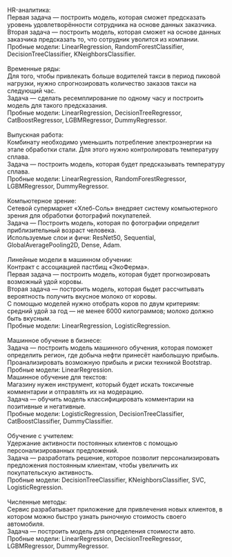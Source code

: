 HR-аналитика: <br>
Первая задача — построить модель, которая сможет предсказать уровень удовлетворённости сотрудника на основе данных заказчика. <br>
Вторая задача — построить модель, которая сможет на основе данных заказчика предсказать то, что сотрудник уволится из компании. <br>
Пробные модели: LinearRegression, RandomForestClassifier, DecisionTreeClassifier, KNeighborsClassifier.<br>
<br>
Временные ряды: <br>
Для того, чтобы привлекать больше водителей такси в период пиковой нагрузки, нужно спрогнозировать количество заказов такси на следующий час. <br> 
Задача — сделать ресемплирование по одному часу и построить модель для такого предсказания. <br>
Пробные модели: LinearRegression, DecisionTreeRegressor, CatBoostRegressor, LGBMRegressor, DummyRegressor.<br>
<br>
Выпускная работа: <br>
Комбинату необходимо уменьшить потребление электроэнергии на этапе обработки стали. Для этого нужно контролировать температуру сплава. <br> 
Задача — построить модель, которая будет предсказывать температуру сплава. <br> 
Пробные модели: LinearRegression, RandomForestRegressor, LGBMRegressor, DummyRegressor. <br>
<br> 
Компьютерное зрение: <br> 
Сетевой супермаркет «Хлеб-Соль» внедряет систему компьютерного зрения для обработки фотографий покупателей. <br>
Задача — Построить модель, которая по фотографии определит приблизительный возраст человека. <br> 
Используемые слои и фичи: ResNet50, Sequential, GlobalAveragePooling2D, Dense, Adam.<br>
<br> 
Линейные модели в машинном обучении: <br> 
Контракт с ассоциацией пастбищ «ЭкоФерма». <br> 
Первая задача — построить модель, которая будет прогнозировать возможный удой коровы. <br> 
Вторая задача — построить модель, которая быдет рассчитывать вероятность получить вкусное молоко от коровы. <br> 
С помощью моделей нужно отобрать коров по двум критериям: средний удой за год — не менее 6000 килограммов; молоко должно быть вкусным.<br> 
Пробные модели: LinearRegression, LogisticRegression. <br>
<br> 
Машинное обучение в бизнесе: <br>
Задача — построить модель машинного обучения, которая поможет определить регион, где добыча нефти принесёт наибольшую прибыль. Проанализировать возможную прибыль и риски техникой Bootstrap. <br>
Пробные модели: LinearRegression.
<br>
Машинное обучение для текстов: <br>
Магазину нужен инструмент, который будет искать токсичные комментарии и отправлять их на модерацию. <br>
Задача — обучить модель классифицировать комментарии на позитивные и негативные. <br>
Пробные модели: LogisticRegression, DecisionTreeClassifier, CatBoostClassifier, DummyClassifier. <br>
<br>
Обучение с учителем: <br>
Удержание активности постоянных клиентов с помощью персонализированных предложений. <br>
Задача — разработать решение, которое позволит персонализировать предложения постоянным клиентам, чтобы увеличить их покупательскую активность. <br>
Пробные модели: DecisionTreeClassifier, KNeighborsClassifier, SVC, LogisticRegression. <br>
<br>
Численные методы: <br>
Сервис разрабатывает приложение для привлечения новых клиентов, в котором можно быстро узнать рыночную стоимость своего автомобиля.<br>
Задача — построить модель для определения стоимости авто. <br>
Пробные модели: LinearRegression, DecisionTreeRegressor, LGBMRegressor, DummyRegressor.



